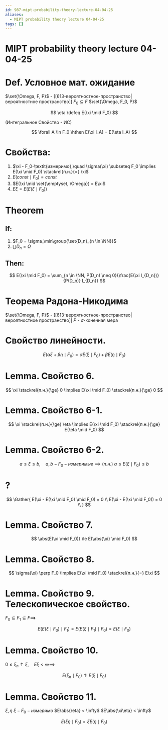 ```yaml
---
id: 987-mipt-probability-theory-lecture-04-04-25
aliases:
  - MIPT probability theory lecture 04-04-25
tags: []
---
```


# MIPT probability theory lecture 04-04-25

# Def. Условное мат. ожидание

$\set{\Omega, F, P}$ - [[613-вероятностное-пространство|вероятностное пространство]]
$F_0 \subseteq F$
$\set{\Omega, F_0, P}$

$$
\eta \defeq E(\xi \mid F_0)
$$

(Интегральное Свойство - ИС)

$$
\forall A \in F_0 \hthen E(\xi I_A) = E(\eta I_A)
$$

# Свойства:

1. $\xi - F_0-\textit{измеримо},\quad \sigma(\xi) \subseteq F_0 \implies E(\xi \mid F_0) \stackrel{п.н.}{=} \xi$
2. $E(const \mid F_0) = const$
3. $E(\xi \mid \set{\emptyset, \Omega}) = E\xi$
4. $E\xi = E(E(\xi \mid F_0))$

# Theorem

## If:

1. $F_0 = \sigma_\min\group{\set{D_n}_{n \in \NN}}$
2. $\bigcup{D_n} = \Omega$

## Then:

$$
E(\xi \mid F_0) = \sum_{n \in \NN, P(D_n) \neq 0}{\frac{E(\xi I_{D_n})}{P(D_n)} I_{D_n}}
$$

# Теорема Радона-Никодима

$\set{\Omega, F, P}$ - [[613-вероятностное-пространство|вероятностное пространство]]
$P$ - $\sigma$-конечная мера

# Свойство линейности.

$$
E(\alpha \xi + \beta \eta \mid F_0) = \alpha E(\xi \mid F_0) + \beta E(\eta \mid F_0)
$$

# Lemma. Свойство 6.

$$
\xi \stackrel{п.н.}{\ge} 0 \implies
E(\xi \mid F_0) \stackrel{п.н.}{\ge} 0
$$

# Lemma. Свойство 6-1.

$$
\xi \stackrel{п.н.}{\ge} \eta \implies
E(\xi \mid F_0) \stackrel{п.н.}{\ge} E(\eta \mid F_0)
$$

# Lemma. Свойство 6-2.

$$
a \le \xi \le b,\quad a,b - F_0-\textit{измеримые} \implies
(п.н.)\ a \le E(\xi \mid F_0) \le b
$$

# ?

$$
\Gather{
E(\xi - E(\xi \mid F_0) \mid F_0) = 0 \\
E(\xi - E(\xi \mid F_0)) = 0 \\
}
$$

# Lemma. Свойство 7.

$$
\abs{E(\xi \mid F_0)} \le E(\abs{\xi} \mid F_0)
$$

# Lemma. Свойство 8.

$$
\sigma(\xi) \perp F_0 \implies E(\xi \mid F_0) \stackrel{п.н.}{=} E\xi
$$

# Lemma. Свойство 9. Телескопическое свойство.

$F_0 \subseteq F_1 \subseteq F \implies$

$$
E(E(\xi \mid F_0) \mid F_1) = E(E(\xi \mid F_1) \mid F_0) = E(\xi \mid F_0)
$$

# Lemma. Свойство 10.

$0 \le \xi_n \uparrow \xi,\quad E\xi < \infty \implies$

$$
E(\xi_n \mid F_0) \uparrow E(\xi \mid F_0)
$$

# Lemma. Свойство 11.

$\xi,\eta$
$\xi - F_0-\textit{измеримо}$
$E\abs{\eta} < \infty$
$E\abs{\xi\eta} < \infty$

$$
E(\xi\eta \mid F_0) = \xi E(\eta \mid F_0)
$$
